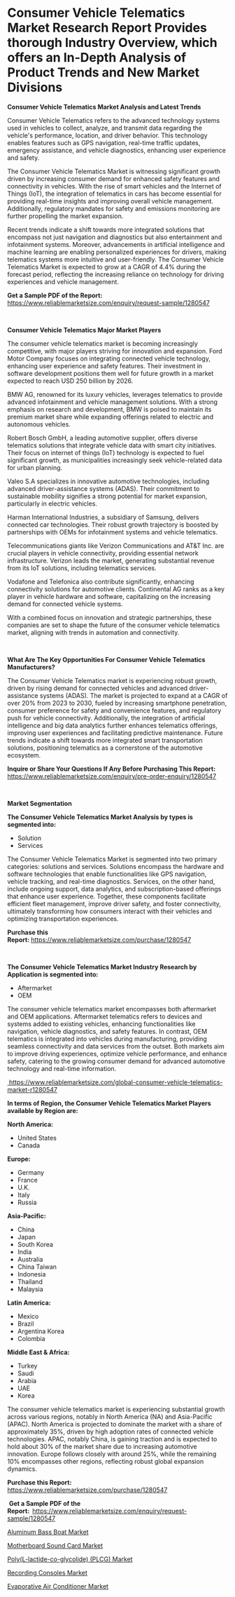 <p><h1>Consumer Vehicle Telematics Market Research Report Provides thorough Industry Overview, which offers an In-Depth Analysis of Product Trends and New Market Divisions</h1></p><p><strong>Consumer Vehicle Telematics Market Analysis and Latest Trends</strong></p>
<p><p>Consumer Vehicle Telematics refers to the advanced technology systems used in vehicles to collect, analyze, and transmit data regarding the vehicle's performance, location, and driver behavior. This technology enables features such as GPS navigation, real-time traffic updates, emergency assistance, and vehicle diagnostics, enhancing user experience and safety. </p><p>The Consumer Vehicle Telematics Market is witnessing significant growth driven by increasing consumer demand for enhanced safety features and connectivity in vehicles. With the rise of smart vehicles and the Internet of Things (IoT), the integration of telematics in cars has become essential for providing real-time insights and improving overall vehicle management. Additionally, regulatory mandates for safety and emissions monitoring are further propelling the market expansion.</p><p>Recent trends indicate a shift towards more integrated solutions that encompass not just navigation and diagnostics but also entertainment and infotainment systems. Moreover, advancements in artificial intelligence and machine learning are enabling personalized experiences for drivers, making telematics systems more intuitive and user-friendly. The Consumer Vehicle Telematics Market is expected to grow at a CAGR of 4.4% during the forecast period, reflecting the increasing reliance on technology for driving experiences and vehicle management.</p></p>
<p><strong>Get a Sample PDF of the Report:&nbsp;</strong> <a href="https://www.reliablemarketsize.com/enquiry/request-sample/1280547?utm_campaign=1103&utm_medium=2&utm_source=Github&utm_content=ia&utm_term=30092024&utm_id=consumer-vehicle-telematics">https://www.reliablemarketsize.com/enquiry/request-sample/1280547</a></p>
<p>&nbsp;</p>
<p><strong>Consumer Vehicle Telematics Major Market Players</strong></p>
<p><p>The consumer vehicle telematics market is becoming increasingly competitive, with major players striving for innovation and expansion. Ford Motor Company focuses on integrating connected vehicle technology, enhancing user experience and safety features. Their investment in software development positions them well for future growth in a market expected to reach USD 250 billion by 2026.</p><p>BMW AG, renowned for its luxury vehicles, leverages telematics to provide advanced infotainment and vehicle management solutions. With a strong emphasis on research and development, BMW is poised to maintain its premium market share while expanding offerings related to electric and autonomous vehicles.</p><p>Robert Bosch GmbH, a leading automotive supplier, offers diverse telematics solutions that integrate vehicle data with smart city initiatives. Their focus on internet of things (IoT) technology is expected to fuel significant growth, as municipalities increasingly seek vehicle-related data for urban planning.</p><p>Valeo S.A specializes in innovative automotive technologies, including advanced driver-assistance systems (ADAS). Their commitment to sustainable mobility signifies a strong potential for market expansion, particularly in electric vehicles.</p><p>Harman International Industries, a subsidiary of Samsung, delivers connected car technologies. Their robust growth trajectory is boosted by partnerships with OEMs for infotainment systems and vehicle telematics.</p><p>Telecommunications giants like Verizon Communications and AT&T Inc. are crucial players in vehicle connectivity, providing essential network infrastructure. Verizon leads the market, generating substantial revenue from its IoT solutions, including telematics services.</p><p>Vodafone and Telefonica also contribute significantly, enhancing connectivity solutions for automotive clients. Continental AG ranks as a key player in vehicle hardware and software, capitalizing on the increasing demand for connected vehicle systems.</p><p>With a combined focus on innovation and strategic partnerships, these companies are set to shape the future of the consumer vehicle telematics market, aligning with trends in automation and connectivity.</p></p>
<p>&nbsp;</p>
<p><strong>What Are The Key Opportunities For Consumer Vehicle Telematics Manufacturers?</strong></p>
<p><p>The Consumer Vehicle Telematics market is experiencing robust growth, driven by rising demand for connected vehicles and advanced driver-assistance systems (ADAS). The market is projected to expand at a CAGR of over 20% from 2023 to 2030, fueled by increasing smartphone penetration, consumer preference for safety and convenience features, and regulatory push for vehicle connectivity. Additionally, the integration of artificial intelligence and big data analytics further enhances telematics offerings, improving user experiences and facilitating predictive maintenance. Future trends indicate a shift towards more integrated smart transportation solutions, positioning telematics as a cornerstone of the automotive ecosystem.</p></p>
<p><strong>Inquire or Share Your Questions If Any Before Purchasing This Report:</strong> <a href="https://www.reliablemarketsize.com/enquiry/pre-order-enquiry/1280547?utm_campaign=1103&utm_medium=2&utm_source=Github&utm_content=ia&utm_term=30092024&utm_id=consumer-vehicle-telematics">https://www.reliablemarketsize.com/enquiry/pre-order-enquiry/1280547</a></p>
<p>&nbsp;</p>
<p><strong>Market Segmentation</strong></p>
<p><strong>The Consumer Vehicle Telematics Market Analysis by types is segmented into:</strong></p>
<p><ul><li>Solution</li><li>Services</li></ul></p>
<p><p>The Consumer Vehicle Telematics Market is segmented into two primary categories: solutions and services. Solutions encompass the hardware and software technologies that enable functionalities like GPS navigation, vehicle tracking, and real-time diagnostics. Services, on the other hand, include ongoing support, data analytics, and subscription-based offerings that enhance user experience. Together, these components facilitate efficient fleet management, improve driver safety, and foster connectivity, ultimately transforming how consumers interact with their vehicles and optimizing transportation experiences.</p></p>
<p><strong>Purchase this Report:&nbsp;</strong><a href="https://www.reliablemarketsize.com/purchase/1280547?utm_campaign=1103&utm_medium=2&utm_source=Github&utm_content=ia&utm_term=30092024&utm_id=consumer-vehicle-telematics">https://www.reliablemarketsize.com/purchase/1280547</a></p>
<p>&nbsp;</p>
<p><strong>The Consumer Vehicle Telematics Market Industry Research by Application is segmented into:</strong></p>
<p><ul><li>Aftermarket</li><li>OEM</li></ul></p>
<p><p>The consumer vehicle telematics market encompasses both aftermarket and OEM applications. Aftermarket telematics refers to devices and systems added to existing vehicles, enhancing functionalities like navigation, vehicle diagnostics, and safety features. In contrast, OEM telematics is integrated into vehicles during manufacturing, providing seamless connectivity and data services from the outset. Both markets aim to improve driving experiences, optimize vehicle performance, and enhance safety, catering to the growing consumer demand for advanced automotive technology and real-time information.</p></p>
<p><a href="https://www.reliablemarketsize.com/global-consumer-vehicle-telematics-market-r1280547?utm_campaign=1103&utm_medium=2&utm_source=Github&utm_content=ia&utm_term=30092024&utm_id=consumer-vehicle-telematics">&nbsp;https://www.reliablemarketsize.com/global-consumer-vehicle-telematics-market-r1280547</a></p>
<p><strong>In terms of Region, the Consumer Vehicle Telematics Market Players available by Region are:</strong></p>
<p>
    <p> <strong> North America: </strong>
        <ul>
            <li>United States</li>
            <li>Canada</li>
        </ul>
        </p> 
    <p> <strong> Europe: </strong>
        <ul>
            <li>Germany</li>
            <li>France</li>
            <li>U.K.</li>
            <li>Italy</li>
            <li>Russia</li>
        </ul>
        </p> 
    <p> <strong> Asia-Pacific: </strong>
        <ul>
            <li>China</li>
            <li>Japan</li>
            <li>South Korea</li>
            <li>India</li>
            <li>Australia</li>
            <li>China Taiwan</li>
            <li>Indonesia</li>
            <li>Thailand</li>
            <li>Malaysia</li>
        </ul>
        </p> 
    <p> <strong> Latin America: </strong>
        <ul>
            <li>Mexico</li>
            <li>Brazil</li>
            <li>Argentina Korea</li>
            <li>Colombia</li>
        </ul>
        </p> 
    <p> <strong> Middle East & Africa: </strong>
        <ul>
            <li>Turkey</li>
            <li>Saudi</li>
            <li>Arabia</li>
            <li>UAE</li>
            <li>Korea</li>
        </ul>
    </p>
    </p>
<p><p>The consumer vehicle telematics market is experiencing substantial growth across various regions, notably in North America (NA) and Asia-Pacific (APAC). North America is projected to dominate the market with a share of approximately 35%, driven by high adoption rates of connected vehicle technologies. APAC, notably China, is gaining traction and is expected to hold about 30% of the market share due to increasing automotive innovation. Europe follows closely with around 25%, while the remaining 10% encompasses other regions, reflecting robust global expansion dynamics.</p></p>
<p><strong>Purchase this Report: </strong><a href="https://www.reliablemarketsize.com/purchase/1280547?utm_campaign=1103&utm_medium=2&utm_source=Github&utm_content=ia&utm_term=30092024&utm_id=consumer-vehicle-telematics">https://www.reliablemarketsize.com/purchase/1280547</a></p>
<p>&nbsp;<strong>Get a Sample PDF of the Report:&nbsp;&nbsp;</strong><a href="https://www.reliablemarketsize.com/enquiry/request-sample/1280547?utm_campaign=1103&utm_medium=2&utm_source=Github&utm_content=ia&utm_term=30092024&utm_id=consumer-vehicle-telematics">https://www.reliablemarketsize.com/enquiry/request-sample/1280547</a></p>
<p><strong></strong></p>
<p><p><a href="https://www.linkedin.com/pulse/emerging-trends-aluminum-bass-boat-market-global-outlook-future-3zqee?utm_campaign=1103&utm_medium=2&utm_source=Github&utm_content=ia&utm_term=30092024&utm_id=consumer-vehicle-telematics">Aluminum Bass Boat Market</a></p><p><a href="https://www.linkedin.com/pulse/motherboard-sound-card-market-overview-global-trends-future-lyuue?utm_campaign=1103&utm_medium=2&utm_source=Github&utm_content=ia&utm_term=30092024&utm_id=consumer-vehicle-telematics">Motherboard Sound Card Market</a></p><p><a href="https://issuu.com/reportprime-2/docs/polyl-lactide-co-glycolide-plcg-mar_7fccb733d8b561?utm_campaign=1103&utm_medium=2&utm_source=Github&utm_content=ia&utm_term=30092024&utm_id=consumer-vehicle-telematics">Poly(L-lactide-co-glycolide) (PLCG) Market</a></p><p><a href="https://issuu.com/reportprime-2/docs/recording-consoles-market-size-2030_78be4b135b5c0e?utm_campaign=1103&utm_medium=2&utm_source=Github&utm_content=ia&utm_term=30092024&utm_id=consumer-vehicle-telematics">Recording Consoles Market</a></p><p><a href="https://www.linkedin.com/pulse/evaporative-air-conditioner-market-research-report-exploring-4aq6e?utm_campaign=1103&utm_medium=2&utm_source=Github&utm_content=ia&utm_term=30092024&utm_id=consumer-vehicle-telematics">Evaporative Air Conditioner Market</a></p></p>